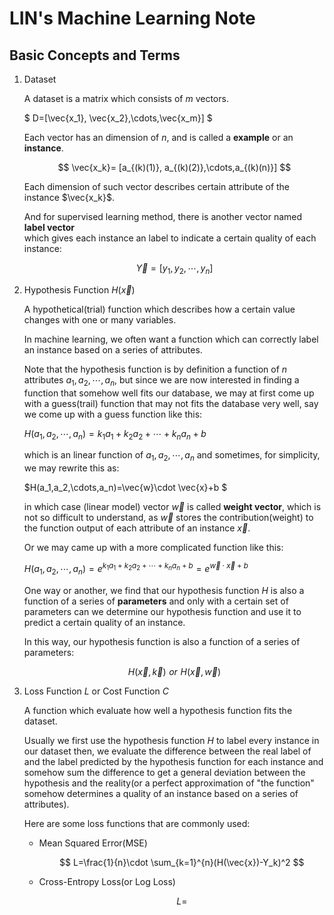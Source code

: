 # LIN's Machine Learning Note

## Basic Concepts and Terms

1. Dataset

   A dataset is a matrix which consists of $m$ vectors. 

   $ D=[\vec{x_1}, \vec{x_2},\cdots,\vec{x_m}] $

   Each vector has an dimension of $n$, and is called a  **example** or an **instance**.

   $$ \vec{x_k}= [a_{(k)(1)}, a_{(k)(2)},\cdots,a_{(k)(n)}] $$

   Each dimension of such vector describes certain attribute of the instance  $\vec{x_k}$. 

   And for supervised learning method, there is another vector named **label vector**  
   which gives each instance an label to indicate a certain quality of each instance:

   $$ \vec{Y}=[y_{1},y_2,\cdots,y_n] $$

2. Hypothesis Function $H(\vec{x})$ 

   A hypothetical(trial) function which describes how a certain value changes with one or many variables.  

   In machine learning, we often want a function which can correctly label an instance based on a series of attributes.

   Note that the hypothesis function is by definition a function of $n$ attributes $a_1, a_2, \cdots,a_n$, but since we are now interested in finding a function that somehow well fits our database, we may at first come up with a guess(trail) function that may not fits the database very well, say we come up with a guess function like this:  

   $H(a_1,a_2,\cdots,a_n)=k_1a_1+k_2a_2+\cdots +k_na_n+b$

   which is an linear function of $a_1,a_2,\cdots,a_n$ and sometimes, for simplicity, we may rewrite this as:

   $H(a_1,a_2,\cdots,a_n)=\vec{w}\cdot \vec{x}+b $ 

   in which case (linear model) vector $\vec{w}$ is called **weight vector**, which is not so difficult to understand, as $\vec{w}$ stores the contribution(weight) to the function output of each attribute of an instance $\vec{x}$.

   Or we may came up with a more complicated function like this:

   $H(a_1,a_2,\cdots,a_n)=e^{k_1a_1+k_2a_2+\cdots +k_na_n + b}=e^{\vec{w}\cdot \vec{x}+b}$   

   One way or another, we find that our hypothesis function $H$ is also a function of a series of **parameters** and only with a certain set of parameters can we determine our hypothesis function and use it to predict a certain quality of an instance.

   In this way, our hypothesis function is also a function of a series of parameters:  

   $$ H(\vec{x},\vec{k})\,\,or\,\, H(\vec{x},\vec{w}) $$

3. Loss Function $L$ or  Cost Function $C$

   A function which evaluate how well a hypothesis function fits the dataset.  

   Usually we first use the hypothesis function $H$ to label every instance in our dataset then, we evaluate the difference between the real label of and the label predicted by the hypothesis function for each instance and somehow sum the difference to get a general deviation between the hypothesis and the reality(or a perfect approximation of "the function" somehow determines a quality of an instance based on a series of attributes).  

   

   Here are some loss functions that are commonly used:  

   - Mean Squared Error(MSE)  

     $$ L=\frac{1}{n}\cdot \sum_{k=1}^{n}(H(\vec{x})-Y_k)^2 $$

   - Cross-Entropy Loss(or Log Loss)

     $$ L= $$